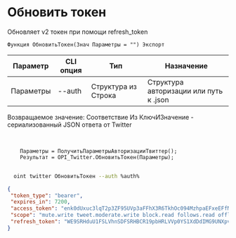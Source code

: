 ﻿---
sidebar_position: 3
---

# Обновить токен
 Обновляет v2 токен при помощи refresh_token



`Функция ОбновитьТокен(Знач Параметры = "") Экспорт`

  | Параметр | CLI опция | Тип | Назначение |
  |-|-|-|-|
  | Параметры | --auth | Структура из Строка | Структура авторизации или путь к .json |

  
  Возвращаемое значение:   Соответствие Из КлючИЗначение - сериализованный JSON ответа от Twitter

<br/>




```bsl title="Пример кода"
    Параметры = ПолучитьПараметрыАвторизацииТвиттер();
    Результат = OPI_Twitter.ОбновитьТокен(Параметры);
```



```sh title="Пример команды CLI"
    
  oint twitter ОбновитьТокен --auth %auth%

```

```json title="Результат"
{
 "token_type": "bearer",
 "expires_in": 7200,
 "access_token": "enk0dUxuc3lqT2p3ZF95UVp3aFFhX3R6TkhOc094MzhpaEFxeEFfMzZ0bVVwOjE3MjgyODA4MDM3NDg6MToxOmF0OjE",
 "scope": "mute.write tweet.moderate.write block.read follows.read offline.access list.write bookmark.read list.read tweet.write space.read block.write like.write like.read users.read tweet.read bookmark.write mute.read follows.write",
 "refresh_token": "WE9SRHduU1FSLVhnSDFSRHBCR19pbHRLVVp0YS1XdDdIMG9UNXpvNU1JR2w5OjE3MjgyODA4MDM3NDg6MToxOnJ0OjE"
}
```
